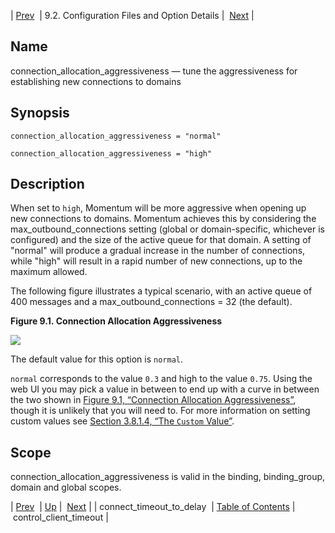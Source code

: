 | [Prev](conf.ref.connect_timeout_to_delay)  | 9.2. Configuration Files and Option Details |  [Next](conf.ref.control_client_timeout.php) |

<a name="conf.ref.connection_allocation_aggressiveness"></a>
## Name

connection_allocation_aggressiveness — tune the aggressiveness for establishing new connections to domains

## Synopsis

`connection_allocation_aggressiveness = "normal"`

`connection_allocation_aggressiveness = "high"`

<a name="idp8687472"></a>
## Description

When set to `high`, Momentum will be more aggressive when opening up new connections to domains. Momentum achieves this by considering the max_outbound_connections setting (global or domain-specific, whichever is configured) and the size of the active queue for that domain. A setting of "normal" will produce a gradual increase in the number of connections, while "high" will result in a rapid number of new connections, up to the maximum allowed.

The following figure illustrates a typical scenario, with an active queue of 400 messages and a max_outbound_connections = 32 (the default).

<a name="conf.ref.connagg-diagram"></a>

**Figure 9.1. Connection Allocation Aggressiveness**

![](images/connagg.png)

The default value for this option is `normal`.

`normal` corresponds to the value `0.3` and high to the value `0.75`. Using the web UI you may pick a value in between to end up with a curve in between the two shown in [Figure 9.1, “Connection Allocation Aggressiveness”](conf.ref.connection_allocation_aggressiveness#conf.ref.connagg-diagram "Figure 9.1. Connection Allocation Aggressiveness"), though it is unlikely that you will need to. For more information on setting custom values see [Section 3.8.1.4, “The `Custom` Value”](web3.administration.php#web3.custom.value "3.8.1.4. The Custom Value").

<a name="idp8697712"></a>
## Scope

connection_allocation_aggressiveness is valid in the binding, binding_group, domain and global scopes.

| [Prev](conf.ref.connect_timeout_to_delay)  | [Up](conf.ref.files.php) |  [Next](conf.ref.control_client_timeout.php) |
| connect_timeout_to_delay  | [Table of Contents](index) |  control_client_timeout |
